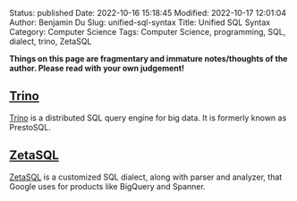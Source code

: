 Status: published
Date: 2022-10-16 15:18:45
Modified: 2022-10-17 12:01:04
Author: Benjamin Du
Slug: unified-sql-syntax
Title: Unified SQL Syntax
Category: Computer Science
Tags: Computer Science, programming, SQL, dialect, trino, ZetaSQL

**Things on this page are fragmentary and immature notes/thoughts of the author. Please read with your own judgement!**

## [Trino](https://github.com/trinodb/trino)
[Trino](https://github.com/trinodb/trino)
is a distributed SQL query engine for big data.
It is formerly known as PrestoSQL.

## [ZetaSQL](https://github.com/google/zetasql)
[ZetaSQL](https://github.com/google/zetasql)
is a customized SQL dialect, 
along with parser and analyzer, 
that Google uses for products like BigQuery and Spanner.


